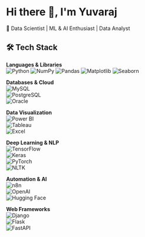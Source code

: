 # Hi there 👋, I'm Yuvaraj  
🚀 Data Scientist | ML & AI Enthusiast | Data Analyst
## 🛠️ Tech Stack
**Languages & Libraries**  
![Python](https://img.shields.io/badge/-Python-3776AB?style=flat&logo=python&logoColor=white)  ![NumPy](https://img.shields.io/badge/-NumPy-013243?style=flat&logo=numpy) ![Pandas](https://img.shields.io/badge/-Pandas-150458?style=flat&logo=pandas)  ![Matplotlib](https://img.shields.io/badge/-Matplotlib-3776AB?style=flat) ![Seaborn](https://img.shields.io/badge/-Seaborn-009688?style=flat)

**Databases & Cloud**  
![MySQL](https://img.shields.io/badge/-MySQL-4479A1?style=flat&logo=mysql&logoColor=white)  
![PostgreSQL](https://img.shields.io/badge/-PostgreSQL-336791?style=flat&logo=postgresql)  
![Oracle](https://img.shields.io/badge/-Oracle-F80000?style=flat&logo=oracle)  

**Data Visualization**  
![Power BI](https://img.shields.io/badge/-PowerBI-F2C811?style=flat&logo=powerbi)  
![Tableau](https://img.shields.io/badge/-Tableau-E97627?style=flat&logo=tableau)  
![Excel](https://img.shields.io/badge/-Excel-217346?style=flat&logo=microsoft-excel)

**Deep Learning & NLP**  
![TensorFlow](https://img.shields.io/badge/-TensorFlow-FF6F00?style=flat&logo=tensorflow)  
![Keras](https://img.shields.io/badge/-Keras-D00000?style=flat&logo=keras)  
![PyTorch](https://img.shields.io/badge/-PyTorch-EE4C2C?style=flat&logo=pytorch)  
![NLTK](https://img.shields.io/badge/-NLTK-154D83?style=flat)

**Automation & AI**  
![n8n](https://img.shields.io/badge/-n8n-EA4C89?style=flat&logo=n8n)  
![OpenAI](https://img.shields.io/badge/-OpenAI-412991?style=flat&logo=openai)  
![Hugging Face](https://img.shields.io/badge/-HuggingFace-FFD21E?style=flat&logo=huggingface)

**Web Frameworks**  
![Django](https://img.shields.io/badge/-Django-092E20?style=flat&logo=django)  
![Flask](https://img.shields.io/badge/-Flask-000000?style=flat&logo=flask)  
![FastAPI](https://img.shields.io/badge/-FastAPI-009688?style=flat&logo=fastapi)
